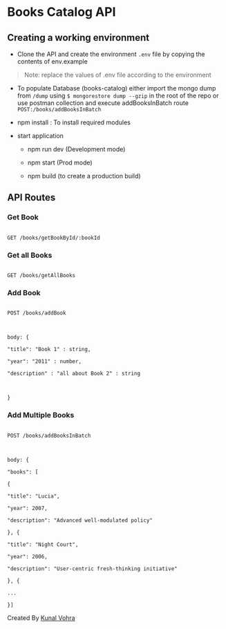 # Books Catalog API

  

## Creating a working environment

- Clone the API and create the environment `.env`  file by copying the contents of env.example
> Note: replace the values of .env file according to the environment



- To populate Database (books-catalog) either import the mongo dump from `/dump` using 
`$ mongorestore dump --gzip` in the root of the repo or use postman collection and execute addBooksInBatch route `POST:/books/addBooksInBatch`
- npm install : To install required modules

- start application

	- npm run dev (Development mode)

	- npm start (Prod mode)

	- npm build (to create a production build)

  
  

## API Routes

  

### Get Book

  

```http

GET /books/getBookById/:bookId

```

  

### Get all Books

  

```http

GET /books/getAllBooks

```
### Add Book

  

```http

POST /books/addBook

  

body: {

"title": "Book 1" : string,

"year": "2011" : number,

"description" : "all about Book 2" : string

  

}

```

  

### Add Multiple Books

  

```http

POST /books/addBooksInBatch

  

body: {

"books": [

{

"title": "Lucia",

"year": 2007,

"description": "Advanced well-modulated policy"

}, {

"title": "Night Court",

"year": 2006,

"description": "User-centric fresh-thinking initiative"

}, {

...

}]

```

Created By [Kunal Vohra](https://kunalvohra.in)

